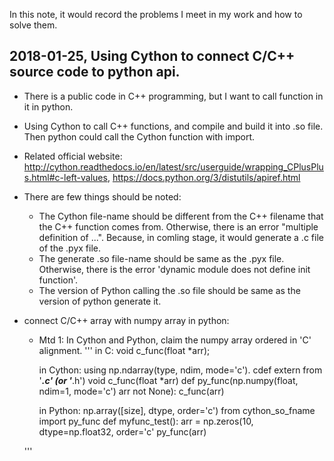 In this note, it would record the problems I meet in my work and how to solve them.

## 2018-01-25, Using Cython to connect C/C++ source code to python api.
  + There is a public code in C++ programming, but I want to call function in it in python.
  + Using Cython to call C++ functions, and compile and build it into .so file. Then python could call the Cython function with import.
  + Related official website: <http://cython.readthedocs.io/en/latest/src/userguide/wrapping_CPlusPlus.html#c-left-values>, <https://docs.python.org/3/distutils/apiref.html>
  + There are few things should be noted:
    * The Cython file-name should be different from the C++ filename that the C++ function comes from. Otherwise, there is an error "multiple definition of ...". Because, in comling stage, it would generate a .c file of the .pyx file.
    * The generate .so file-name should be same as the .pyx file. Otherwise, there is the error 'dynamic module does not define init function'.
    * The version of Python calling the .so file should be same as the version of python generate it.
    
  + connect C/C++ array with numpy array in python:
    * Mtd 1: In Cython and Python, claim the numpy array ordered in 'C' alignment.
     '''
        in C: void c_func(float *arr);
        
        in Cython: using np.ndarray(type, ndim, mode='c').
        cdef extern from '***.c' (or '***.h')
            void c_func(float *arr)
        def py_func(np.numpy(float, ndim=1, mode='c') arr not None):
            c_func(arr)
            
        in Python: np.array([size], dtype, order='c')
        from cython_so_fname import py_func
        def myfunc_test():
            arr = np.zeros(10, dtype=np.float32, order='c'
            py_func(arr)
            
     '''

